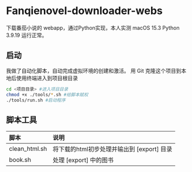 # Fanqienovel-downloader-webs
下载番茄小说的 webapp，通过Python实现，本人实测 macOS 15.3 Python 3.9.19 运行正常。

## 启动
我做了自动化脚本，自动完成虚拟环境的创建和激活。
用 Git 克隆这个项目到本地后使用终端进入到项目根目录

``` sh
cd <项目目录> #进入项目目录
chmod +x ./tools/*.sh #给脚本赋权
./tools/run.sh #启动程序
```

## 脚本工具

| 脚本 | 说明 |
| :--- | :--- |
| clean_html.sh | 将下载的html初步处理并输出到 [export] 目录 |
| book.sh | 处理 [export] 中的图书 |